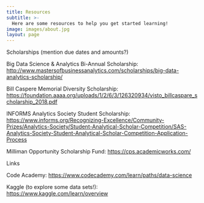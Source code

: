 ```yaml
---
title: Resources
subtitle: >-
  Here are some resources to help you get started learning!
image: images/about.jpg
layout: page
---
```

Scholarships (mention due dates and amounts?)

Big Data Science & Analytics Bi-Annual Scholarship: http://www.mastersofbusinessanalytics.com/scholarships/big-data-analytics-scholarship/

Bill Caspere Memorial Diversity Scholarship: https://foundation.aaaa.org/uploads/1/2/6/3/126320934/visto_billcaspare_scholarship_2018.pdf

INFORMS Analytics Society Student Scholarship: https://www.informs.org/Recognizing-Excellence/Community-Prizes/Analytics-Society/Student-Analytical-Scholar-Competition/SAS-Analytics-Society-Student-Analytical-Scholar-Competition-Application-Process

Milliman Opportunity Scholarship Fund: https://cps.academicworks.com/


Links

Code Academy: https://www.codecademy.com/learn/paths/data-science

Kaggle (to explore some data sets!): https://www.kaggle.com/learn/overview
